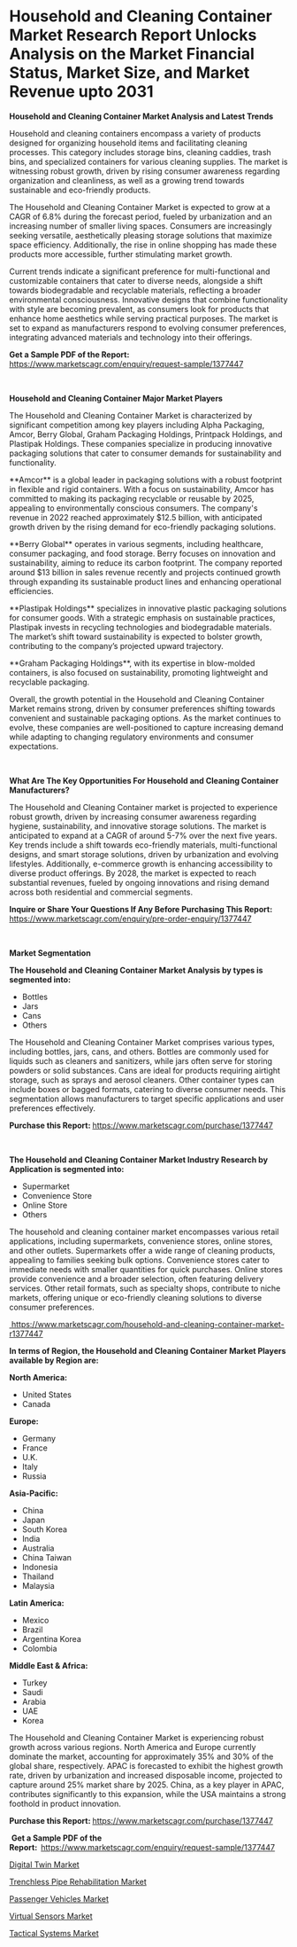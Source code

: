 <p><h1>Household and Cleaning Container Market Research Report Unlocks Analysis on the Market Financial Status, Market Size, and Market Revenue upto 2031</h1></p><p><strong>Household and Cleaning Container Market Analysis and Latest Trends</strong></p>
<p><p>Household and cleaning containers encompass a variety of products designed for organizing household items and facilitating cleaning processes. This category includes storage bins, cleaning caddies, trash bins, and specialized containers for various cleaning supplies. The market is witnessing robust growth, driven by rising consumer awareness regarding organization and cleanliness, as well as a growing trend towards sustainable and eco-friendly products.</p><p>The Household and Cleaning Container Market is expected to grow at a CAGR of 6.8% during the forecast period, fueled by urbanization and an increasing number of smaller living spaces. Consumers are increasingly seeking versatile, aesthetically pleasing storage solutions that maximize space efficiency. Additionally, the rise in online shopping has made these products more accessible, further stimulating market growth.</p><p>Current trends indicate a significant preference for multi-functional and customizable containers that cater to diverse needs, alongside a shift towards biodegradable and recyclable materials, reflecting a broader environmental consciousness. Innovative designs that combine functionality with style are becoming prevalent, as consumers look for products that enhance home aesthetics while serving practical purposes. The market is set to expand as manufacturers respond to evolving consumer preferences, integrating advanced materials and technology into their offerings.</p></p>
<p><strong>Get a Sample PDF of the Report:&nbsp;</strong> <a href="https://www.marketscagr.com/enquiry/request-sample/1377447?utm_campaign=1332&utm_medium=2&utm_source=Github&utm_content=ia&utm_term=24102024&utm_id=household-and-cleaning-container">https://www.marketscagr.com/enquiry/request-sample/1377447</a></p>
<p>&nbsp;</p>
<p><strong>Household and Cleaning Container Major Market Players</strong></p>
<p><p>The Household and Cleaning Container Market is characterized by significant competition among key players including Alpha Packaging, Amcor, Berry Global, Graham Packaging Holdings, Printpack Holdings, and Plastipak Holdings. These companies specialize in producing innovative packaging solutions that cater to consumer demands for sustainability and functionality.</p><p>**Amcor** is a global leader in packaging solutions with a robust footprint in flexible and rigid containers. With a focus on sustainability, Amcor has committed to making its packaging recyclable or reusable by 2025, appealing to environmentally conscious consumers. The company's revenue in 2022 reached approximately $12.5 billion, with anticipated growth driven by the rising demand for eco-friendly packaging solutions.</p><p>**Berry Global** operates in various segments, including healthcare, consumer packaging, and food storage. Berry focuses on innovation and sustainability, aiming to reduce its carbon footprint. The company reported around $13 billion in sales revenue recently and projects continued growth through expanding its sustainable product lines and enhancing operational efficiencies.</p><p>**Plastipak Holdings** specializes in innovative plastic packaging solutions for consumer goods. With a strategic emphasis on sustainable practices, Plastipak invests in recycling technologies and biodegradable materials. The market’s shift toward sustainability is expected to bolster growth, contributing to the company’s projected upward trajectory.</p><p>**Graham Packaging Holdings**, with its expertise in blow-molded containers, is also focused on sustainability, promoting lightweight and recyclable packaging. </p><p>Overall, the growth potential in the Household and Cleaning Container Market remains strong, driven by consumer preferences shifting towards convenient and sustainable packaging options. As the market continues to evolve, these companies are well-positioned to capture increasing demand while adapting to changing regulatory environments and consumer expectations.</p></p>
<p>&nbsp;</p>
<p><strong>What Are The Key Opportunities For Household and Cleaning Container Manufacturers?</strong></p>
<p><p>The Household and Cleaning Container market is projected to experience robust growth, driven by increasing consumer awareness regarding hygiene, sustainability, and innovative storage solutions. The market is anticipated to expand at a CAGR of around 5-7% over the next five years. Key trends include a shift towards eco-friendly materials, multi-functional designs, and smart storage solutions, driven by urbanization and evolving lifestyles. Additionally, e-commerce growth is enhancing accessibility to diverse product offerings. By 2028, the market is expected to reach substantial revenues, fueled by ongoing innovations and rising demand across both residential and commercial segments.</p></p>
<p><strong>Inquire or Share Your Questions If Any Before Purchasing This Report:</strong> <a href="https://www.marketscagr.com/enquiry/pre-order-enquiry/1377447?utm_campaign=1332&utm_medium=2&utm_source=Github&utm_content=ia&utm_term=24102024&utm_id=household-and-cleaning-container">https://www.marketscagr.com/enquiry/pre-order-enquiry/1377447</a></p>
<p>&nbsp;</p>
<p><strong>Market Segmentation</strong></p>
<p><strong>The Household and Cleaning Container Market Analysis by types is segmented into:</strong></p>
<p><ul><li>Bottles</li><li>Jars</li><li>Cans</li><li>Others</li></ul></p>
<p><p>The Household and Cleaning Container Market comprises various types, including bottles, jars, cans, and others. Bottles are commonly used for liquids such as cleaners and sanitizers, while jars often serve for storing powders or solid substances. Cans are ideal for products requiring airtight storage, such as sprays and aerosol cleaners. Other container types can include boxes or bagged formats, catering to diverse consumer needs. This segmentation allows manufacturers to target specific applications and user preferences effectively.</p></p>
<p><strong>Purchase this Report:&nbsp;</strong><a href="https://www.marketscagr.com/purchase/1377447?utm_campaign=1332&utm_medium=2&utm_source=Github&utm_content=ia&utm_term=24102024&utm_id=household-and-cleaning-container">https://www.marketscagr.com/purchase/1377447</a></p>
<p>&nbsp;</p>
<p><strong>The Household and Cleaning Container Market Industry Research by Application is segmented into:</strong></p>
<p><ul><li>Supermarket</li><li>Convenience Store</li><li>Online Store</li><li>Others</li></ul></p>
<p><p>The household and cleaning container market encompasses various retail applications, including supermarkets, convenience stores, online stores, and other outlets. Supermarkets offer a wide range of cleaning products, appealing to families seeking bulk options. Convenience stores cater to immediate needs with smaller quantities for quick purchases. Online stores provide convenience and a broader selection, often featuring delivery services. Other retail formats, such as specialty shops, contribute to niche markets, offering unique or eco-friendly cleaning solutions to diverse consumer preferences.</p></p>
<p><a href="https://www.marketscagr.com/household-and-cleaning-container-market-r1377447?utm_campaign=1332&utm_medium=2&utm_source=Github&utm_content=ia&utm_term=24102024&utm_id=household-and-cleaning-container">&nbsp;https://www.marketscagr.com/household-and-cleaning-container-market-r1377447</a></p>
<p><strong>In terms of Region, the Household and Cleaning Container Market Players available by Region are:</strong></p>
<p>
    <p> <strong> North America: </strong>
        <ul>
            <li>United States</li>
            <li>Canada</li>
        </ul>
        </p> 
    <p> <strong> Europe: </strong>
        <ul>
            <li>Germany</li>
            <li>France</li>
            <li>U.K.</li>
            <li>Italy</li>
            <li>Russia</li>
        </ul>
        </p> 
    <p> <strong> Asia-Pacific: </strong>
        <ul>
            <li>China</li>
            <li>Japan</li>
            <li>South Korea</li>
            <li>India</li>
            <li>Australia</li>
            <li>China Taiwan</li>
            <li>Indonesia</li>
            <li>Thailand</li>
            <li>Malaysia</li>
        </ul>
        </p> 
    <p> <strong> Latin America: </strong>
        <ul>
            <li>Mexico</li>
            <li>Brazil</li>
            <li>Argentina Korea</li>
            <li>Colombia</li>
        </ul>
        </p> 
    <p> <strong> Middle East & Africa: </strong>
        <ul>
            <li>Turkey</li>
            <li>Saudi</li>
            <li>Arabia</li>
            <li>UAE</li>
            <li>Korea</li>
        </ul>
    </p>
    </p>
<p><p>The Household and Cleaning Container Market is experiencing robust growth across various regions. North America and Europe currently dominate the market, accounting for approximately 35% and 30% of the global share, respectively. APAC is forecasted to exhibit the highest growth rate, driven by urbanization and increased disposable income, projected to capture around 25% market share by 2025. China, as a key player in APAC, contributes significantly to this expansion, while the USA maintains a strong foothold in product innovation.</p></p>
<p><strong>Purchase this Report: </strong><a href="https://www.marketscagr.com/purchase/1377447?utm_campaign=1332&utm_medium=2&utm_source=Github&utm_content=ia&utm_term=24102024&utm_id=household-and-cleaning-container">https://www.marketscagr.com/purchase/1377447</a></p>
<p>&nbsp;<strong>Get a Sample PDF of the Report:&nbsp;&nbsp;</strong><a href="https://www.marketscagr.com/enquiry/request-sample/1377447?utm_campaign=1332&utm_medium=2&utm_source=Github&utm_content=ia&utm_term=24102024&utm_id=household-and-cleaning-container">https://www.marketscagr.com/enquiry/request-sample/1377447</a></p>
<p><strong></strong></p>
<p><p><a href="https://www.linkedin.com/pulse/global-digital-twin-market-sector2024-2031-metrics-vzmmc?utm_campaign=1332&utm_medium=2&utm_source=Github&utm_content=ia&utm_term=24102024&utm_id=household-and-cleaning-container">Digital Twin Market</a></p><p><a href="https://www.linkedin.com/pulse/trenchless-pipe-rehabilitation-market-outlook-share-analysis-mcuwf?utm_campaign=1332&utm_medium=2&utm_source=Github&utm_content=ia&utm_term=24102024&utm_id=household-and-cleaning-container">Trenchless Pipe Rehabilitation Market</a></p><p><a href="https://www.linkedin.com/pulse/top-trends-transforming-passenger-vehicles-market-2024--yhsqf?utm_campaign=1332&utm_medium=2&utm_source=Github&utm_content=ia&utm_term=24102024&utm_id=household-and-cleaning-container">Passenger Vehicles Market</a></p><p><a href="https://www.linkedin.com/pulse/comprehensive-virtual-sensors-market-report-regional-analysis-ucavf?utm_campaign=1332&utm_medium=2&utm_source=Github&utm_content=ia&utm_term=24102024&utm_id=household-and-cleaning-container">Virtual Sensors Market</a></p><p><a href="https://www.linkedin.com/pulse/tactical-systems-market-evolution-regional-adaptations-xew2f?utm_campaign=1332&utm_medium=2&utm_source=Github&utm_content=ia&utm_term=24102024&utm_id=household-and-cleaning-container">Tactical Systems Market</a></p></p>